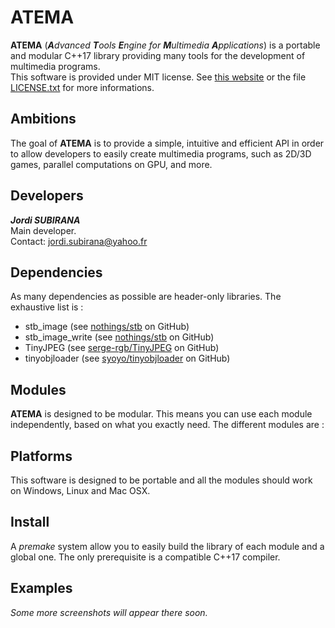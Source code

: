 # ATEMA

**ATEMA** (_**A**dvanced **T**ools **E**ngine for **M**ultimedia **A**pplications_) is a portable and modular C++17 library providing many tools for the development of multimedia programs.  
This software is provided under MIT license. See [this website](https://opensource.org/licenses/MIT) or the file [LICENSE.txt](https://github.com/JordiSubirana/ATEMA/blob/master/LICENSE.txt) for more informations.

## Ambitions

The goal of **ATEMA** is to provide a simple, intuitive and efficient API in order to allow developers to easily create multimedia programs, such as 2D/3D games, parallel computations on GPU, and more.  

## Developers

_**Jordi SUBIRANA**_  
Main developer.  
Contact: [jordi.subirana@yahoo.fr](mailto:jordi.subirana@yahoo.fr)

## Dependencies

As many dependencies as possible are header-only libraries. The exhaustive list is :  
* stb_image (see [nothings/stb](https://github.com/nothings/stb) on GitHub)
* stb_image_write (see [nothings/stb](https://github.com/nothings/stb) on GitHub)
* TinyJPEG (see [serge-rgb/TinyJPEG](https://github.com/serge-rgb/TinyJPEG) on GitHub)
* tinyobjloader (see [syoyo/tinyobjloader](https://github.com/syoyo/tinyobjloader) on GitHub)

## Modules

**ATEMA** is designed to be modular. This means you can use each module independently, based on what you exactly need. The different modules are :

## Platforms

This software is designed to be portable and all the modules should work on Windows, Linux and Mac OSX.

## Install

A _premake_ system allow you to easily build the library of each module and a global one.
The only prerequisite is a compatible C++17 compiler.

## Examples

_Some more screenshots will appear there soon._
